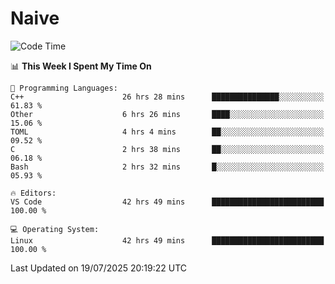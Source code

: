 # Naive
<!-- ## 日拱一卒，功不唐捐 -->
<!-- [![GitHub Streak](https://streak-stats.demolab.com/?user=XiaoXKKK)](https://git.io/streak-stats) -->
<!--START_SECTION:waka-->
![Code Time](http://img.shields.io/badge/Code%20Time-477%20hrs%2025%20mins-blue)

📊 **This Week I Spent My Time On** 

```text
💬 Programming Languages: 
C++                      26 hrs 28 mins      ███████████████░░░░░░░░░░   61.83 % 
Other                    6 hrs 26 mins       ████░░░░░░░░░░░░░░░░░░░░░   15.06 % 
TOML                     4 hrs 4 mins        ██░░░░░░░░░░░░░░░░░░░░░░░   09.52 % 
C                        2 hrs 38 mins       ██░░░░░░░░░░░░░░░░░░░░░░░   06.18 % 
Bash                     2 hrs 32 mins       █░░░░░░░░░░░░░░░░░░░░░░░░   05.93 % 

🔥 Editors: 
VS Code                  42 hrs 49 mins      █████████████████████████   100.00 % 

💻 Operating System: 
Linux                    42 hrs 49 mins      █████████████████████████   100.00 % 
```


 Last Updated on 19/07/2025 20:19:22 UTC
<!--END_SECTION:waka-->
